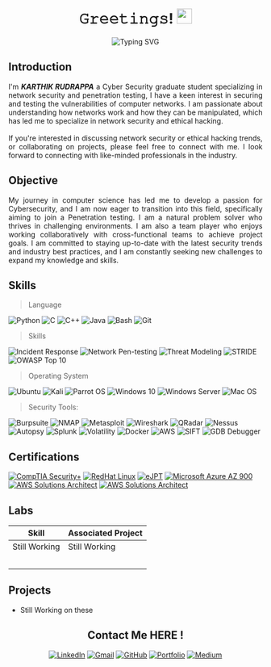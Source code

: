 <h1 align="center">𝙶𝚛𝚎𝚎𝚝𝚒𝚗𝚐𝚜! <img src="https://media.giphy.com/media/hvRJCLFzcasrR4ia7z/giphy.gif" width="30"> </h1>

<div align="center">
    <img src="https://readme-typing-svg.demolab.com?font=Fira+Code&size=14&pause=1000&color=18D700&background=000000&multiline=true&width=500&height=200&lines=Kenni001%40localhost%3A~%24+nc+-lvnp+1234;listening+on+%5Bany%5D+1234+...;connect+to+%5Broot%5D+profile;%24+.%2FScript.py+%2Fdev%2Fnull+%3E+2+-c+bash;root%40localhost%3A~%24+.%2FPrivilege_Exploit.py;........................................;..................PwN2d!................;root%40localhost%23+(WELCOME+TO+MY+GITHUB)" alt="Typing SVG" />
</div>

## Introduction

<div align="justify">
I'm <i><b>KARTHIK RUDRAPPA</b></i> a Cyber Security graduate student specializing in network security and penetration testing, I have a keen interest in securing and testing the vulnerabilities of computer networks. I am passionate about understanding how networks work and how they can be manipulated, which has led me to specialize in network security and ethical hacking.
</br>
</br>
If you're interested in discussing network security or ethical hacking trends, or collaborating on projects, please feel free to connect with me. I look forward to connecting with like-minded professionals in the industry.
</div>

## Objective

<div align="justify">
My journey in computer science has led me to develop a passion for Cybersecurity, and I am now eager to transition into this field, specifically aiming to join a Penetration testing. I am a natural problem solver who thrives in challenging environments. I am also a team player who enjoys working collaboratively with cross-functional teams to achieve project goals. I am committed to staying up-to-date with the latest security trends and industry best practices, and I am constantly seeking new challenges to expand my knowledge and skills.
</div>

## Skills

> Language

![Python](https://img.shields.io/badge/-Python-000000?style=for-the-badge&logo=Python&logoColor=3776AB)
![C](https://img.shields.io/badge/-C-000000?style=for-the-badge&logo=C&logoColor=A8B9CC)
![C++](https://img.shields.io/badge/-C++-000000?style=for-the-badge&logo=C%2B%2B&logoColor=00599C)
![Java](https://img.shields.io/badge/-Java-000000?style=for-the-badge&logo=Java&logoColor=007396)
![Bash](https://img.shields.io/badge/-Bash-000000?style=for-the-badge&logo=GNU%20Bash&logoColor=4EAA25)
![Git](https://img.shields.io/badge/-Git-000000?style=for-the-badge&logo=Git&logoColor=F05032)

> Skills

![Incident Response](https://img.shields.io/badge/-Incident%20Response-000000?style=for-the-badge&logoColor=FFA500)
![Network Pen-testing](https://img.shields.io/badge/-Network%20Pen--testing-000000?style=for-the-badge&logoColor=990000)
![Threat Modeling](https://img.shields.io/badge/-Threat%20Modeling-000000?style=for-the-badge&logoColor=FF6347)
![STRIDE](https://img.shields.io/badge/-STRIDE-000000?style=for-the-badge&logoColor=1E90FF)
![OWASP Top 10](https://img.shields.io/badge/-OWASP%20Top%2010-000000?style=for-the-badge&logoColor=212121)

> Operating System

![Ubuntu](https://img.shields.io/badge/-Ubuntu-000000?style=for-the-badge&logo=ubuntu&logoColor=E95420)
![Kali](https://img.shields.io/badge/-Kali-000000?style=for-the-badge&logo=kali-linux&logoColor=557C94)
![Parrot OS](https://img.shields.io/badge/-Parrot%20OS-000000?style=for-the-badge&logo=parrot&logoColor=33aADD)
![Windows 10](https://img.shields.io/badge/-Windows%2010-000000?style=for-the-badge&logo=windows&logoColor=0078D6)
![Windows Server](https://img.shields.io/badge/-Windows%20Server-000000?style=for-the-badge&logo=windows&logoColor=0078D6)
![Mac OS](https://img.shields.io/badge/-Mac%20OS-000000?style=for-the-badge&logo=apple&logoColor=white)

> Security Tools:

![Burpsuite](https://img.shields.io/badge/-Burpsuite-000000?style=for-the-badge&logo=burpsuite&logoColor=FF4500)
![NMAP](https://img.shields.io/badge/-NMAP-000000?style=for-the-badge&logo=nmap&logoColor=990000)
![Metasploit](https://img.shields.io/badge/-Metasploit%20Framework-000000?style=for-the-badge&logo=metasploit&logoColor=34495E)
![Wireshark](https://img.shields.io/badge/-Wireshark-000000?style=for-the-badge&logo=wireshark&logoColor=1679A7)
![QRadar](https://img.shields.io/badge/-QRadar-000000?style=for-the-badge&logo=qradar&logoColor=062055)
![Nessus](https://img.shields.io/badge/-Nessus-000000?style=for-the-badge&logo=nessus&logoColor=0489B1)
![Autopsy](https://img.shields.io/badge/-Autopsy-000000?style=for-the-badge&logo=autopsy&logoColor=1E90FF)
![Splunk](https://img.shields.io/badge/-Splunk-000000?style=for-the-badge&logo=splunk&logoColor=white)
![Volatility](https://img.shields.io/badge/-Volatility-000000?style=for-the-badge&logo=volatility&logoColor=990000)
![Docker](https://img.shields.io/badge/-Docker-000000?style=for-the-badge&logo=docker&logoColor=2496ED)
![AWS](https://img.shields.io/badge/-AWS-000000?style=for-the-badge&logo=amazon-aws&logoColor=232F3E)
![SIFT](https://img.shields.io/badge/-SIFT-000000?style=for-the-badge&logoColor=1E90FF)
![GDB Debugger](https://img.shields.io/badge/-GDB%20Debugger-000000?style=for-the-badge&logo=gdb&logoColor=FF6347)

## Certifications

[![CompTIA Security+](https://img.shields.io/badge/-Security%2B-000?style=for-the-badge&logo=CompTIA&logoColor=white)](https://www.comptia.org/certifications/security)
[![RedHat Linux](https://img.shields.io/badge/-RedHat%20Linux-000?style=for-the-badge&logo=Red%20Hat&logoColor=white)](https://www.redhat.com/en/services/certification/rhcsa)
[![eJPT](https://img.shields.io/badge/-eJPT-000?style=for-the-badge&logo=eLearnSecurity&logoColor=white)](https://www.elearnsecurity.com/certification/ejpt/)
[![Microsoft Azure AZ 900](https://img.shields.io/badge/-AZ%20900-000?style=for-the-badge&logo=Microsoft%20Azure&logoColor=white)](https://learn.microsoft.com/en-us/certifications/exam-az-900)
[![AWS Solutions Architect](https://img.shields.io/badge/-AWS%20Solutions%20Architect-000?style=for-the-badge&logo=Amazon%20AWS&logoColor=white)](https://aws.amazon.com/certification/certified-solutions-architect-associate/)
[![AWS Solutions Architect](https://img.shields.io/badge/-AWS%20Solutions%20Architect-000?style=for-the-badge&logo=Amazon%20AWS&logoColor=white)](https://aws.amazon.com/certification/certified-solutions-architect-associate/)

## Labs

| Skill         | Associated Project |
| ------------- | ------------------ |
| Still Working | Still Working      |
|               |                    |
|               |                    |
|               |                    |
|               |                    |
|               |                    |

## Projects

- Still Working on these

<div align="center">

## Contact Me HERE !

[![LinkedIn](https://img.shields.io/badge/-Karthik%20R-000?style=for-the-badge&logo=linkedin&logoColor=0072b1)](https://www.linkedin.com/in/karthik-rudrappa/)
[![Gmail](https://img.shields.io/badge/-Karthik%20R-000?style=for-the-badge&logo=gmail&logoColor=D14836)](mailto:kennikarthik@gmail.com)
[![GitHub](https://img.shields.io/badge/-Karthik%20R-000?style=for-the-badge&logo=github&logoColor=white)](https://github.com/Kenni001)
[![Portfolio](https://img.shields.io/badge/-Portfolio-000?style=for-the-badge&logo=react&logoColor=4CAF50)](https://kenni001.github.io/Terminal_Portfolio/)
[![Medium](https://img.shields.io/badge/-Medium-000?style=for-the-badge&logo=medium&logoColor=white)](https://medium.com/@yourusername)

</div>
